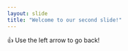 ```yaml
---
layout: slide 
title: "Welcome to our second slide!"
---
```

:thumbsup: 
Use the left arrow to go back!
